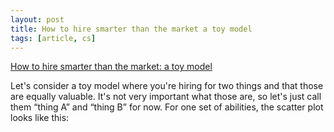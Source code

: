 ```yaml
---
layout: post
title: How to hire smarter than the market a toy model
tags: [article, cs]
---
```


[How to hire smarter than the market: a toy model](https://erikbern.com/2020/01/13/how-to-hire-smarter-than-the-market-a-toy-model.html)

Let's consider a toy model where you're hiring for two things and that those are equally valuable. It's not very important what those are, so let's just call them “thing A” and “thing B” for now. For one set of abilities, the scatter plot looks like this:
<!--more-->